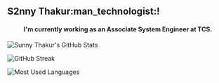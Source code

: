<h2>
 S2nny Thakur:man_technologist:!
</h2>

<h4 align='center'>
  I'm currently working as an Associate System Engineer at TCS.
</h4>
<!--<!-- Begin Stats Cards -->

![Sunny Thakur's GitHub Stats](https://github-readme-stats.vercel.app/api?username=sunnythakr&hide=stars&count_private=true&show_icons=true&theme=algolia&border_radius=20)

![GitHub Streak](https://streak-stats.demolab.com?user=sunnythakr&count_private=true&theme=algolia&border_radius=20)

<!-- ![Most Used Languages](https://github-readme-stats.vercel.app/api/top-langs/?username=sunnythakr&show_icons=true&theme=algolia&border_radius=20) -->
    
<!-- compact programming languages layout -->
![Most Used Languages](https://github-readme-stats.vercel.app/api/top-langs/?username=sunnythakr&layout=compact&show_icons=true&theme=algolia&border_radius=20)
</div>
<!--  End Stats Cards -->
